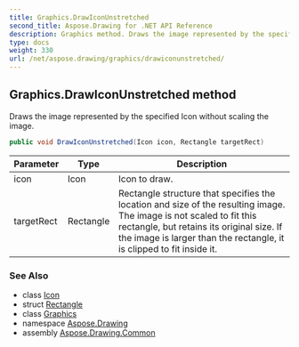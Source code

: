 ```yaml
---
title: Graphics.DrawIconUnstretched
second_title: Aspose.Drawing for .NET API Reference
description: Graphics method. Draws the image represented by the specified Icon without scaling the image
type: docs
weight: 330
url: /net/aspose.drawing/graphics/drawiconunstretched/
---
```

## Graphics.DrawIconUnstretched method

Draws the image represented by the specified Icon without scaling the image.

```csharp
public void DrawIconUnstretched(Icon icon, Rectangle targetRect)
```

| Parameter | Type | Description |
| --- | --- | --- |
| icon | Icon | Icon to draw. |
| targetRect | Rectangle | Rectangle structure that specifies the location and size of the resulting image. The image is not scaled to fit this rectangle, but retains its original size. If the image is larger than the rectangle, it is clipped to fit inside it. |

### See Also

* class [Icon](../../icon/)
* struct [Rectangle](../../rectangle/)
* class [Graphics](../)
* namespace [Aspose.Drawing](../../graphics/)
* assembly [Aspose.Drawing.Common](../../../)


